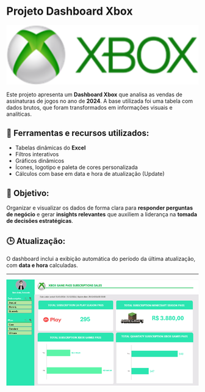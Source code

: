 # Projeto Dashboard Xbox

<img src="./image.png" alt="Capa do Dashboard" width="600"/>

Este projeto apresenta um **Dashboard Xbox** que analisa as vendas de assinaturas de jogos no ano de **2024**. A base utilizada foi uma tabela com dados brutos, que foram transformados em informações visuais e analíticas.

## 🧩 Ferramentas e recursos utilizados:

- Tabelas dinâmicas do **Excel**
- Filtros interativos
- Gráficos dinâmicos
- Ícones, logotipo e paleta de cores personalizada
- Cálculos com base em data e hora de atualização (Update)

## 🎯 Objetivo:

Organizar e visualizar os dados de forma clara para **responder perguntas de negócio** e gerar **insights relevantes** que auxiliem a liderança na **tomada de decisões estratégicas**.

## 🕒 Atualização:

O dashboard inclui a exibição automática do período da última atualização, com **data e hora** calculadas.

---

<img src="./dashboard_xbox.gif" alt="GIF do Dashboard" width="600"/>
